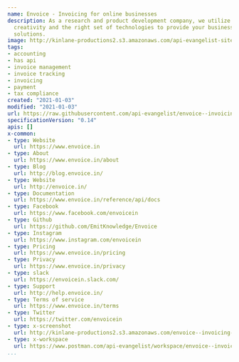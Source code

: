 ```yaml
---
name: Envoice - Invoicing for online businesses
description: As a research and product development company, we utilize knowledge,
  creativity and the right set of technologies to provide your business with progressive
  solutions.
image: http://kinlane-productions2.s3.amazonaws.com/api-evangelist-site/company/logos/logo-60x60.png
tags:
- accounting
- has api
- invoice management
- invoice tracking
- invoicing
- payment
- tax compliance
created: "2021-01-03"
modified: "2021-01-03"
url: https://raw.githubusercontent.com/api-evangelist/envoice--invoicing-for-online-businesses/master/apis.json
specificationVersion: "0.14"
apis: []
x-common:
- type: Website
  url: https://www.envoice.in
- type: About
  url: https://www.envoice.in/about
- type: Blog
  url: http://blog.envoice.in/
- type: Website
  url: http://envoice.in/
- type: Documentation
  url: https://www.envoice.in/reference/api/docs
- type: Facebook
  url: https://www.facebook.com/envoicein
- type: Github
  url: https://github.com/EmitKnowledge/Envoice
- type: Instagram
  url: https://www.instagram.com/envoicein
- type: Pricing
  url: https://www.envoice.in/pricing
- type: Privacy
  url: https://www.envoice.in/privacy
- type: slack
  url: https://envoicein.slack.com/
- type: Support
  url: http://help.envoice.in/
- type: Terms of service
  url: https://www.envoice.in/terms
- type: Twitter
  url: https://twitter.com/envoicein
- type: x-screenshot
  url: http://kinlane-productions2.s3.amazonaws.com/envoice--invoicing-for-online-businesses.jpg
- type: x-workspace
  url: https://www.postman.com/api-evangelist/workspace/envoice--invoicing-for-online-businesses/overview
...
```

